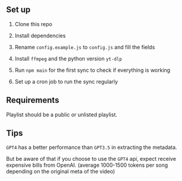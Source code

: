 ## Set up

1. Clone this repo

2. Install dependencies

3. Rename `config.example.js` to `config.js` and fill the fields

4. Install `ffmpeg` and the python version `yt-dlp`

4. Run `npm main` for the first sync to check if everything is working

5. Set up a cron job to run the sync regularly

## Requirements

Playlist should be a public or unlisted playlist.

## Tips

`GPT4` has a better performance than `GPT3.5` in extracting the metadata.

But be aware of that if you choose to use the `GPT4` api, expect receive expensive bills from OpenAI. (average 1000-1500 tokens per song depending on the original meta of the video)
